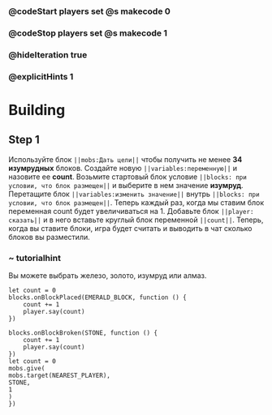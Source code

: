 ### @codeStart players set @s makecode 0
### @codeStop players set @s makecode 1

### @hideIteration true 
### @explicitHints 1


# Building

## Step 1
Используйте блок ``||mobs:Дать цели||`` чтобы получить не менее **34 изумрудных** блоков. Создайте новую ``||variables:переменную||`` и назовите ее **count**. Возьмите стартовый блок условие ``||blocks: при условии, что блок размещен||`` и выберите в нем значение **изумруд**. Перетащите блок ``||variables:изменить значение||`` внутрь ``||blocks: при условии, что блок размещен||``. Теперь каждый раз, когда мы ставим блок переменная count будет увеличиваться на 1. Добавьте блок ``||player: сказать||`` и в него вставьте круглый блок переменной ``||count||``. Теперь, когда вы ставите блоки, игра будет считать и выводить в чат сколько блоков вы разместили.

### ~ tutorialhint 

Вы можете выбрать железо, золото, изумруд или алмаз.

```blocks
let count = 0
blocks.onBlockPlaced(EMERALD_BLOCK, function () {
    count += 1
    player.say(count)
})

```

```ghost
blocks.onBlockBroken(STONE, function () {
    count += 1
    player.say(count)
})
let count = 0
mobs.give(
mobs.target(NEAREST_PLAYER),
STONE,
1
)
})
```


